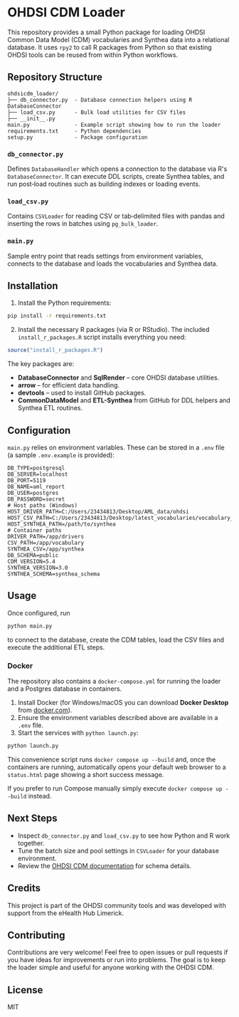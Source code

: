 # OHDSI CDM Loader

This repository provides a small Python package for loading OHDSI Common Data Model (CDM) vocabularies and Synthea data into a relational database.  It uses `rpy2` to call R packages from Python so that existing OHDSI tools can be reused from within Python workflows.

## Repository Structure

```
ohdsicdm_loader/
├── db_connector.py  - Database connection helpers using R DatabaseConnector
├── load_csv.py      - Bulk load utilities for CSV files
├── __init__.py
main.py              - Example script showing how to run the loader
requirements.txt     - Python dependencies
setup.py             - Package configuration
```

### `db_connector.py`
Defines `DatabaseHandler` which opens a connection to the database via R's `DatabaseConnector`.  It can execute DDL scripts, create Synthea tables, and run post‑load routines such as building indexes or loading events.

### `load_csv.py`
Contains `CSVLoader` for reading CSV or tab‑delimited files with pandas and inserting the rows in batches using `pg_bulk_loader`.

### `main.py`
Sample entry point that reads settings from environment variables, connects to the database and loads the vocabularies and Synthea data.

## Installation

1. Install the Python requirements:

```bash
pip install -r requirements.txt
```

2. Install the necessary R packages (via R or RStudio).  The included
   `install_r_packages.R` script installs everything you need:

```r
source("install_r_packages.R")
```

The key packages are:

- **DatabaseConnector** and **SqlRender** – core OHDSI database utilities.
- **arrow** – for efficient data handling.
- **devtools** – used to install GitHub packages.
- **CommonDataModel** and **ETL-Synthea** from GitHub for DDL helpers and
  Synthea ETL routines.

## Configuration

`main.py` relies on environment variables.  These can be stored in a `.env` file
(a sample `.env.example` is provided):

```
DB_TYPE=postgresql
DB_SERVER=localhost
DB_PORT=5119
DB_NAME=aml_report
DB_USER=postgres
DB_PASSWORD=secret
# Host paths (Windows)
HOST_DRIVER_PATH=C:/Users/23434813/Desktop/AML_data/ohdsi
HOST_CSV_PATH=C:/Users/23434813/Desktop/latest_vocabularies/vocabulary_download_v5_2
HOST_SYNTHEA_PATH=/path/to/synthea
# Container paths
DRIVER_PATH=/app/drivers
CSV_PATH=/app/vocabulary
SYNTHEA_CSV=/app/synthea
DB_SCHEMA=public
CDM_VERSION=5.4
SYNTHEA_VERSION=3.0
SYNTHEA_SCHEMA=synthea_schema
```

## Usage

Once configured, run

```bash
python main.py
```

to connect to the database, create the CDM tables, load the CSV files and execute the additional ETL steps.

### Docker

The repository also contains a `docker-compose.yml` for running the loader and a
Postgres database in containers.

1. Install Docker (for Windows/macOS you can download **Docker Desktop** from
   [docker.com](https://www.docker.com/products/docker-desktop)).
2. Ensure the environment variables described above are available in a `.env`
   file.
3. Start the services with `python launch.py`:

```bash
python launch.py
```

This convenience script runs `docker compose up --build` and, once the
containers are running, automatically opens your default web browser to a
`status.html` page showing a short success message.

If you prefer to run Compose manually simply execute `docker compose up --build`
instead.

## Next Steps

- Inspect `db_connector.py` and `load_csv.py` to see how Python and R work together.
- Tune the batch size and pool settings in `CSVLoader` for your database environment.
- Review the [OHDSI CDM documentation](https://ohdsi.github.io/CommonDataModel/) for schema details.

## Credits

This project is part of the OHDSI community tools and was developed with support from the eHealth Hub Limerick.

## Contributing

Contributions are very welcome! Feel free to open issues or pull requests if you have ideas for improvements or run into problems. The goal is to keep the loader simple and useful for anyone working with the OHDSI CDM.

## License

MIT
